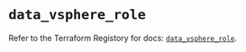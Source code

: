 # `data_vsphere_role`

Refer to the Terraform Registory for docs: [`data_vsphere_role`](https://www.terraform.io/docs/providers/vsphere/d/role).
